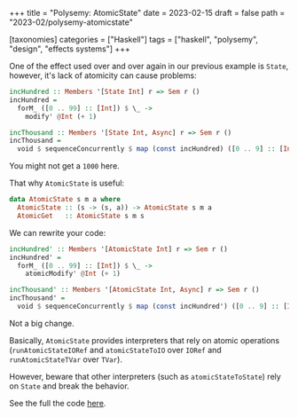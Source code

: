 +++
title = "Polysemy: AtomicState"
date = 2023-02-15
draft = false
path = "2023-02/polysemy-atomicstate"

[taxonomies]
categories = ["Haskell"]
tags = ["haskell", "polysemy", "design", "effects systems"]
+++

One of the effect used over and over again in our previous example is `State`, however, it's lack of atomicity can cause problems:

```haskell
incHundred :: Members '[State Int] r => Sem r ()
incHundred =
  forM_ ([0 .. 99] :: [Int]) $ \_ ->
    modify' @Int (+ 1)

incThousand :: Members '[State Int, Async] r => Sem r ()
incThousand =
  void $ sequenceConcurrently $ map (const incHundred) ([0 .. 9] :: [Int])
```

You might not get a `1000` here.

That why `AtomicState` is useful:

```haskell
data AtomicState s m a where
  AtomicState :: (s -> (s, a)) -> AtomicState s m a
  AtomicGet   :: AtomicState s m s
```

We can rewrite your code:

```haskell
incHundred' :: Members '[AtomicState Int] r => Sem r ()
incHundred' =
  forM_ ([0 .. 99] :: [Int]) $ \_ ->
    atomicModify' @Int (+ 1)

incThousand' :: Members '[AtomicState Int, Async] r => Sem r ()
incThousand' =
  void $ sequenceConcurrently $ map (const incHundred') ([0 .. 9] :: [Int])
```

Not a big change.

Basically, `AtomicState` provides interpreters that rely on atomic operations (`runAtomicStateIORef` and `atomicStateToIO` over `IORef` and `runAtomicStateTVar` over `TVar`).

However, beware that other interpreters (such as `atomicStateToState`) rely on `State` and break the behavior.

See the full the code [here](https://github.com/blackheaven/blackheaven.github.io/blob/master/content/code/polysemy/src/AtomicState.hs).
